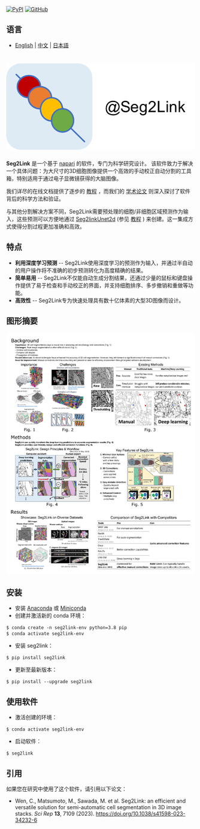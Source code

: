 [![PyPI](https://img.shields.io/pypi/v/seg2link)](https://pypi.org/project/seg2link/) [![GitHub](https://img.shields.io/github/license/WenChentao/3DeeCellTracker)](https://github.com/WenChentao/3DeeCellTracker/blob/master/LICENSE)

## 语言

- [English](README.md) | [中文](README_zh.md) | [日本語](README_jp.md)

# ![图标](docs/pics/icon.svg)

**Seg2Link** 是一个基于 [napari](https://napari.org) 的软件，专门为科学研究设计。
该软件致力于解决一个具体问题：为大尺寸的3D细胞图像提供一个高效的手动校正自动分割的工具箱，特别适用于通过电子显微镜获得的大脑图像。

我们详尽的在线文档提供了逐步的 [教程](https://wenchentao.github.io/Seg2Link/) ，而我们的 [学术论文](https://doi.org/10.1038/s41598-023-34232-6) 则深入探讨了软件背后的科学方法和验证。

与其他分割解决方案不同，Seg2Link需要预处理的细胞/非细胞区域预测作为输入，这些预测可以方便地通过 [Seg2linkUnet2d](https://github.com/WenChentao/seg2link_unet2d) (参见 [教程](https://wenchentao.github.io/Seg2Link/seg2link-unet2d.html) ) 来创建。这一集成方式使得分割过程更加准确和高效。

## 特点
- **利用深度学习预测** -- Seg2Link使用深度学习的预测作为输入，并通过半自动的用户操作将不准确的初步预测转化为高度精确的结果。
- **简单易用** -- Seg2Link不仅能自动生成分割结果，还通过少量的鼠标和键盘操作提供了易于检查和手动校正的界面，并支持细胞排序、多步撤销和重做等功能。
- **高效性** -- Seg2Link专为快速处理具有数十亿体素的大型3D图像而设计。

## 图形摘要
![简介](docs/pics/Introduction.png)


## 安装
- 安装 [Anaconda](https://www.anaconda.com/products/individual) 或 [Miniconda](https://conda.io/miniconda.html)
- 创建并激活新的 conda 环境：
```console
$ conda create -n seg2link-env python=3.8 pip
$ conda activate seg2link-env
```
- 安装 seg2link：
```console
$ pip install seg2link
```
- 更新至最新版本：
```console
$ pip install --upgrade seg2link
```

## 使用软件
- 激活创建的环境：
```console
$ conda activate seg2link-env
```
- 启动软件：
```console
$ seg2link
```

## 引用
如果您在研究中使用了这个软件，请引用以下论文：
- Wen, C., Matsumoto, M., Sawada, M. et al. Seg2Link: an efficient and versatile solution for semi-automatic cell segmentation in 3D image stacks. _Sci Rep_ **13**, 7109 (2023). https://doi.org/10.1038/s41598-023-34232-6

